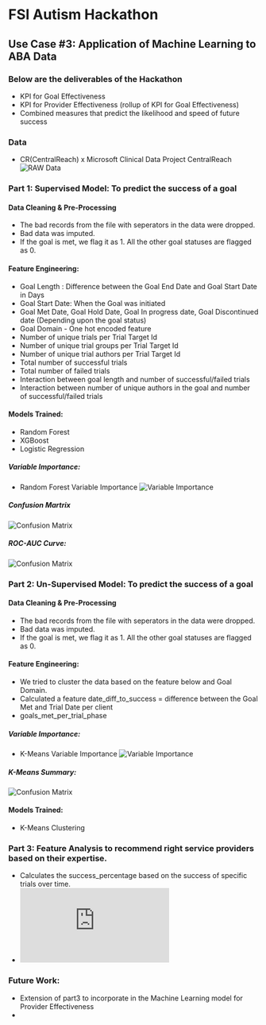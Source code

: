 # FSI Autism Hackathon

## Use Case #3: Application of Machine Learning to ABA Data

### Below are the deliverables of the Hackathon
* KPI for Goal Effectiveness 
* KPI for Provider Effectiveness (rollup of KPI for Goal Effectiveness) 
* Combined measures that predict the likelihood and speed of future success 

### Data
* CR(CentralReach) x Microsoft Clinical Data Project CentralReach
![RAW Data](https://github.com/dipeshtech/ms_uc3_autism/blob/master/images/sample_raw.png)


### Part 1: Supervised Model: To predict the success of a goal

#### Data Cleaning & Pre-Processing

* The bad records from the file with seperators in the data were dropped.
* Bad data was imputed.
* If the goal is met, we flag it as 1. All the other goal statuses are flagged as 0.

#### Feature Engineering:

* Goal Length : Difference between the Goal End Date and Goal Start Date in Days
* Goal Start Date: When the Goal was initiated 
* Goal Met Date, Goal Hold Date, Goal In progress date, Goal Discontinued date (Depending upon the goal status)
* Goal Domain - One hot encoded feature
* Number of unique trials per Trial Target Id
* Number of unique trial groups per Trial Target Id
* Number of unique trial authors per Trial Target Id
* Total number of successful trials
* Total number of failed trials
* Interaction between goal length and number of successful/failed trials
* Interaction between number of unique authors in the goal and number of successful/failed trials

#### Models Trained: 
* Random Forest
* XGBoost
* Logistic Regression

##### Variable Importance:

* Random Forest Variable Importance
![Variable Importance](https://github.com/dipeshtech/ms_uc3_autism/blob/master/images/variable_importance_RF.png)

##### Confusion Martrix
![Confusion Matrix](https://github.com/dipeshtech/ms_uc3_autism/blob/master/images/confusion_matrix_rf.png)

##### ROC-AUC Curve:
![Confusion Matrix](https://github.com/dipeshtech/ms_uc3_autism/blob/master/images/roc_auc_rf.png)


### Part 2: Un-Supervised Model: To predict the success of a goal

#### Data Cleaning & Pre-Processing

* The bad records from the file with seperators in the data were dropped.
* Bad data was imputed.
* If the goal is met, we flag it as 1. All the other goal statuses are flagged as 0.

#### Feature Engineering:

* We tried to cluster the data based on the feature below and Goal Domain.
* Calculated a feature date_diff_to_success = difference between the Goal Met and Trial Date per client
* goals_met_per_trial_phase

##### Variable Importance:

* K-Means Variable Importance
![Variable Importance](https://github.com/dipeshtech/ms_uc3_autism/blob/master/images/variable_importance_kmeans.png)

##### K-Means Summary:
![Confusion Matrix](https://github.com/dipeshtech/ms_uc3_autism/blob/master/images/kmeans_summ.png)

#### Models Trained: 
* K-Means Clustering

### Part 3: Feature Analysis to recommend right service providers based on their expertise.

* Calculates the success_percentage based on the success of specific trials over time.
* ![ReadMe](https://github.com/dipeshtech/ms_uc3_autism/README_providers.md)


### Future Work:
* Extension of part3 to incorporate in the Machine Learning model for Provider Effectiveness
* 